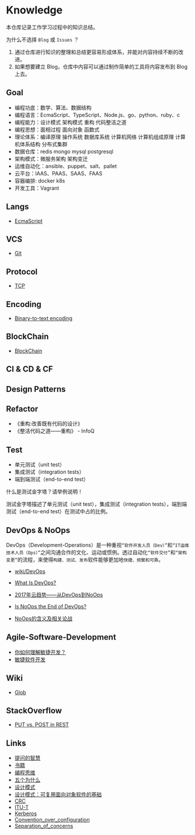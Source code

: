 # Knowledge

本仓库记录工作学习过程中的知识总结。

为什么不选择 `Blog` 或 `Issues` ？

1. 通过仓库进行知识的整理和总结更容易形成体系，并能对内容持续不断的改进。
2. 如果想要建立 Blog，仓库中内容可以通过制作简单的工具将内容发布到 Blog 上去。

## Goal

* 编程功底：数学、算法、数据结构
* 编程语言：EcmaScript、TypeScript、Node.js、go、python、ruby、c
* 编程能力：设计模式 架构模式 重构 代码整洁之道
* 编程思想：面相过程 面向对象 函数式
* 理论体系：编译原理 操作系统 数据库系统 计算机网络 计算机组成原理 计算机体系结构 分布式集群
* 数据仓库：redis mongo mysql postgresql
* 架构模式：微服务架构 架构变迁
* 运维自动化：ansible、puppet、salt、pallet
* 云平台：IAAS、PAAS、SAAS、FAAS
* 容器编排: docker k8s
* 开发工具：Vagrant

## Langs

* [EcmaScript](langs/ecmascript)

## VCS

* [Git](vcs/git)

## Protocol

* [TCP](protocol/tcp.md)

## Encoding

* [Binary-to-text encoding](encoding/binary-to-text.md)

## BlockChain

* [BlockChain](blockchain/blockchain.md)

## CI & CD & CF

## Design Patterns

## Refactor

* 《重构:改善既有代码的设计》
* 《整洁代码之道——重构》 - InfoQ

## Test

* 单元测试（unit test）
* 集成测试（integration tests）
* 端到端测试（end-to-end test）

什么是测试金字塔？请举例说明！

测试金字塔描述了单元测试（unit test），集成测试（integration tests），端到端测试（end-to-end test）在测试中占的比例。

## DevOps & NoOps

DevOps（Development-Operations）是一种重视`“软件开发人员（Dev）”`和`“IT运维技术人员（Ops）”`之间沟通合作的文化、运动或惯例。透过自动化`“软件交付”`和`“架构变更”`的流程，来使得`构建、测试、发布`软件能够更加地`快捷、频繁和可靠`。

* [wiki/DevOps](https://zh.wikipedia.org/wiki/DevOps)
* [What Is DevOps?](https://theagileadmin.com/what-is-devops/)

* [2017年云趋势——从DevOps到NoOps](http://dockone.io/article/2126)
* [Is NoOps the End of DevOps?](https://blog.appdynamics.com/engineering/is-noops-the-end-of-devops-think-again/)
* [NoOps的含义及相关论战](http://www.infoq.com/cn/news/2012/03/NoOps)

## Agile-Software-Development

* [你如何理解敏捷开发？](https://www.zhihu.com/question/19645396)
* [敏捷软件开发](https://zh.wikipedia.org/wiki/敏捷软件开发)

## Wiki

* [Glob](https://en.wikipedia.org/wiki/Glob_(programming))

## StackOverflow

* [PUT vs. POST in REST](https://stackoverflow.com/questions/630453/put-vs-post-in-rest)

## Links

* [提问的智慧](http://doc.zengrong.net/smart-questions/cn.html)
* [书籍](books.md)
* [编程思维](programming-thinking.md)
* [五个为什么](https://zh.wikipedia.org/wiki/五个为什么)
* [设计模式](https://zh.wikipedia.org/wiki/设计模式)
* [设计模式：可复用面向对象软件的基础](https://zh.wikipedia.org/wiki/设计模式：可复用面向对象软件的基础)
* [CRC](https://en.wikipedia.org/wiki/Cyclic_redundancy_check)
* [ITU-T](https://en.wikipedia.org/wiki/ITU-T)
* [Kerberos](https://zh.wikipedia.org/wiki/Kerberos)
* [Convention_over_configuration](https://en.wikipedia.org/wiki/Convention_over_configuration)
* [Separation_of_concerns](https://en.wikipedia.org/wiki/Separation_of_concerns)
